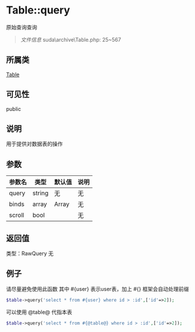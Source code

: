 # Table::query
原始查询查询
> *文件信息* suda\archive\Table.php: 25~567
## 所属类 

[Table](../Table.md)

## 可见性

  public  
## 说明


用于提供对数据表的操作

## 参数

 
| 参数名 | 类型 | 默认值 | 说明 |
|--------|-----|-------|-------|
 | query |  string | 无 | 无 |
 | binds |  array | Array | 无 |
 | scroll |  bool |  | 无 |
## 返回值
 
类型：RawQuery
无
## 例子


请尽量避免使用此函数
其中 #{user} 表示user表，加上 #{} 框架会自动处理前缀

```php
$table->query('select * from #{user} where id > :id',['id'=>2]);
```

可以使用 @table@ 代指本表

```php
$table->query('select * from #{@table@} where id > :id',['id'=>2]);
```